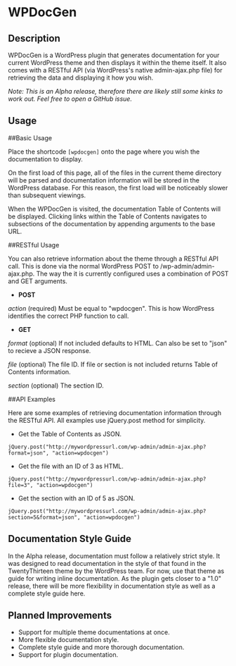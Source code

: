WPDocGen
========

Description
-----------

WPDocGen is a WordPress plugin that generates documentation for your current WordPress theme and then displays it within the theme itself. It also comes with a RESTful API (via WordPress's native admin-ajax.php file) for retrieving the data and displaying it how you wish.

*Note: This is an Alpha release, therefore there are likely still some kinks to work out. Feel free to open a GitHub issue.*

Usage
-----

##Basic Usage

Place the shortcode `[wpdocgen]` onto the page where you wish the documentation to display. 

On the first load of this page, all of the files in the current theme directory will be parsed and documentation information will be stored in the WordPress database. For this reason, the first load will be noticeably slower than subsequent viewings.

When the WPDocGen is visited, the documentation Table of Contents will be displayed. Clicking links within the Table of Contents navigates to subsections of the documentation by appending arguments to the base URL.

##RESTful Usage

You can also retrieve information about the theme through a RESTful API call. This is done via the normal WordPress POST to /wp-admin/admin-ajax.php. The way the it is currently configured uses a combination of POST and GET arguments.

- **POST**

*action* (required) Must be equal to "wpdocgen". This is how WordPress identifies the correct PHP function to call.

- **GET**

*format* (optional) If not included defaults to HTML. Can also be set to "json" to recieve a JSON response.

*file* (optional) The file ID. If file or section is not included returns Table of Contents information.

*section* (optional) The section ID.

##API Examples

Here are some examples of retrieving documentation information through the RESTful API. All examples use jQuery.post method for simplicity.

- Get the Table of Contents as JSON.

`jQuery.post("http://mywordpressurl.com/wp-admin/admin-ajax.php?format=json", "action=wpdocgen")`

- Get the file with an ID of 3 as HTML.

`jQuery.post("http://mywordpressurl.com/wp-admin/admin-ajax.php?file=3", "action=wpdocgen")`

- Get the section with an ID of 5 as JSON.

`jQuery.post("http://mywordpressurl.com/wp-admin/admin-ajax.php?section=5&format=json", "action=wpdocgen")`


Documentation Style Guide
-------------------------

In the Alpha release, documentation must follow a relatively strict style. It was designed to read documentation in the style of that found in the TwentyThirteen theme by the WordPress team. For now, use that theme as guide for writing inline documentation. As the plugin gets closer to a "1.0" release, there will be more flexibility in documentation style as well as a complete style guide here.

Planned Improvements
--------------------

- Support for multiple theme documentations at once.
- More flexible documentation style.
- Complete style guide and more thorough documentation.
- Support for plugin documentation.

